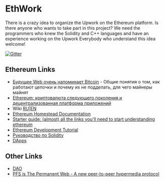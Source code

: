 # EthWork

There is a crazy idea to organize the Upwork on the Ethereum platform.
Is there anyone who wants to take part in this project?
We need the programmers who knew the Solidity and С++ languages and have an experience working on the Upwork
Everybody who understand this idea welcome!

[![Gitter](https://badges.gitter.im/nn1k1kvn/EthereumUpwork.svg)](https://gitter.im/nn1k1kvn/EthereumUpwork?utm_source=badge&utm_medium=badge&utm_campaign=pr-badge)

## Ethereum Links

 * <a href="https://habrahabr.ru/post/269879/">Будущее Web очень напоминает Bitcoin</a> - Общие понятия о том, как работают цепочки и почему их не подделать, для чего майнеры майнят
 * <a href="http://savepearlharbor.com/?p=214305">Ethereum: криптовалюта следующего поколения и децентрализованная платформа приложений</a>
 * Wiki <a href="https://ru.wikipedia.org/wiki/Ethereum">RU</a>|<a href="https://en.wikipedia.org/wiki/Ethereum">EN</a>
 * <a href="http://www.ethdocs.org/en/latest/">Ethereum Homestead Documentation</a>
 * <a href="https://www.reddit.com/r/ethereum/comments/3vxvlx/starter_guide_almost_all_the_links_youll_need_to/">Starter guide: (almost) all the links you'll need to start understanding ethereum</a>
 * <a href="https://github.com/ethereum/wiki/wiki/Ethereum-Development-Tutorial">Ethereum Development Tutorial</a>
 * <a href="https://github.com/ethereum/wiki/wiki/%D0%A0%D1%83%D0%BA%D0%BE%D0%B2%D0%BE%D0%B4%D1%81%D1%82%D0%B2%D0%BE-%D0%BF%D0%BE-Solidity">Руководство по Solidity</a>
 * <a href="http://dapps.ethercasts.com/">DApps</a>
 
## Other Links

 * <a href="https://blog.slock.it/announcing-dao-link-the-bridge-between-blockchain-and-brick-and-mortar-companies-9510ba04d236#.igfkrqpqa">DAO</a>
 * <a href="https://ipfs.io/">PFS is The Permanent Web - A new peer-to-peer hypermedia protocol</a>
 
 
 


